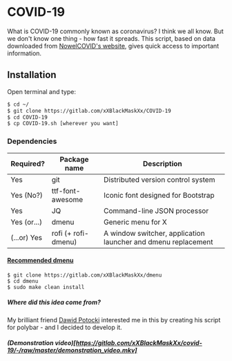 # COVID-19

What is COVID-19 commonly known as coronavirus? I think we all know. But we don't know one thing - how fast it spreads. This script, based on data downloaded from [NowelCOVID's website](https://corona.lmao.ninja), gives quick access to important information.

## Installation

Open terminal and type:

```bash
$ cd ~/
$ git clone https://gitlab.com/xXBlackMaskXx/COVID-19
$ cd COVID-19
$ cp COVID-19.sh [wherever you want]
```

### Dependencies

| Required?  | Package name       | Description
|------------|--------------------|------------
| Yes        | git                | Distributed version control system
| Yes (No?)  | ttf-font-awesome   | Iconic font designed for Bootstrap
| Yes        | JQ                 | Command-line JSON processor
| Yes (or...)| dmenu              | Generic menu for X
| (...or) Yes| rofi (+ rofi-dmenu)| A window switcher, application launcher and dmenu replacement

#### [Recommended dmenu](https://gitlab.com/xXBlackMaskXx/dmenu)

```shell
$ git clone https://gitlab.com/xXBlackMaskXx/dmenu
$ cd dmenu
$ sudo make clean install
```

##### Where did this idea come from?

My brilliant friend [Dawid Potocki](https://github.com/dawidpotocki) interested me in this by creating his script for polybar - and I decided to develop it.

##### (Demonstration video)[https://gitlab.com/xXBlackMaskXx/covid-19/-/raw/master/demonstration_video.mkv]